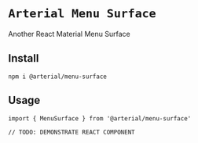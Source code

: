 # `Arterial Menu Surface`

Another React Material Menu Surface

## Install

```
npm i @arterial/menu-surface
```

## Usage

```
import { MenuSurface } from '@arterial/menu-surface'

// TODO: DEMONSTRATE REACT COMPONENT
```
